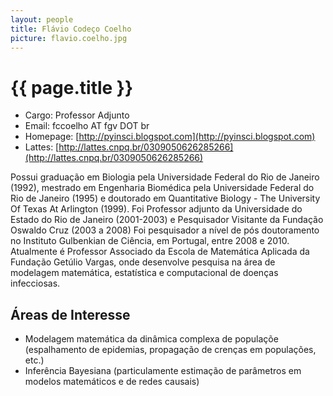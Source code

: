 ```yaml
---
layout: people
title: Flávio Codeço Coelho 
picture: flavio.coelho.jpg
---
```


# {{ page.title }}

- Cargo: Professor Adjunto
- Email: fccoelho AT fgv DOT br
- Homepage: [http://pyinsci.blogspot.com](http://pyinsci.blogspot.com)
- Lattes: [http://lattes.cnpq.br/0309050626285266](http://lattes.cnpq.br/0309050626285266)

Possui graduação em Biologia pela Universidade Federal do Rio de
Janeiro (1992), mestrado em Engenharia Biomédica pela Universidade
Federal do Rio de Janeiro (1995) e doutorado em Quantitative Biology -
The University Of Texas At Arlington (1999). Foi Professor adjunto da
Universidade do Estado do Rio de Janeiro (2001-2003) e Pesquisador
Visitante da Fundação Oswaldo Cruz (2003 a 2008) Foi pesquisador a
nível de pós doutoramento no Instituto Gulbenkian de Ciência, em
Portugal, entre 2008 e 2010. Atualmente é Professor Associado da
Escola de Matemática Aplicada da Fundação Getúlio Vargas, onde
desenvolve pesquisa na área de modelagem matemática, estatística e
computacional de doenças infecciosas.

## Áreas de Interesse

- Modelagem matemática da dinâmica complexa de populaçõe (espalhamento de epidemias, propagação de crenças  em populações, etc.)
- Inferência Bayesiana (particulamente estimação de parâmetros em modelos matemáticos e de redes causais) 


 

